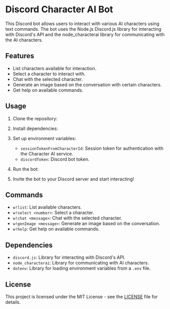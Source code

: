 # Discord Character AI Bot

This Discord bot allows users to interact with various AI characters using text commands. The bot uses the Node.js Discord.js library for interacting with Discord's API and the node_characterai library for communicating with the AI characters.

## Features

- List characters available for interaction.
- Select a character to interact with.
- Chat with the selected character.
- Generate an image based on the conversation with certain characters.
- Get help on available commands.

## Usage

1. Clone the repository:


2. Install dependencies:


3. Set up environment variables:

   - `sessionTokenFromCharacterId`: Session token for authentication with the Character AI service.
   - `discordToken`: Discord bot token.

4. Run the bot:


5. Invite the bot to your Discord server and start interacting!

## Commands

- `w!list`: List available characters.
- `w!select <number>`: Select a character.
- `w!chat <message>`: Chat with the selected character.
- `w!genImage <message>`: Generate an image based on the conversation.
- `w!help`: Get help on available commands.

## Dependencies

- `discord.js`: Library for interacting with Discord's API.
- `node_characterai`: Library for communicating with AI characters.
- `dotenv`: Library for loading environment variables from a `.env` file.

## License

This project is licensed under the MIT License - see the [LICENSE](LICENSE) file for details.
